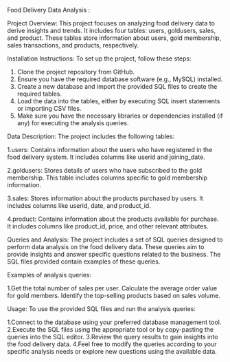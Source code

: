 Food Delivery Data Analysis :

Project Overview:
This project focuses on analyzing food delivery data to derive insights and trends. It includes four tables: users, goldusers, sales, and product. These tables store information about users, gold membership, sales transactions, and products, respectively.

Installation Instructions:
To set up the project, follow these steps:

1. Clone the project repository from GitHub.
2. Ensure you have the required database software (e.g., MySQL) installed.
3. Create a new database and import the provided SQL files to create the required tables.
4. Load the data into the tables, either by executing SQL insert statements or importing CSV files.
5. Make sure you have the necessary libraries or dependencies installed (if any) for executing the analysis queries.

Data Description:
The project includes the following tables:

1.users: Contains information about the users who have registered in the food delivery system. It includes columns like userid and joining_date.

2.goldusers: Stores details of users who have subscribed to the gold membership. This table includes columns specific to gold membership information.

3.sales: Stores information about the products purchased by users. It includes columns like userid, date, and product_id.

4.product: Contains information about the products available for purchase. It includes columns like product_id, price, and other relevant attributes.

Queries and Analysis:
The project includes a set of SQL queries designed to perform data analysis on the food delivery data. These queries aim to provide insights and answer specific questions related to the business. The SQL files provided contain examples of these queries.

Examples of analysis queries:

1.Get the total number of sales per user.
Calculate the average order value for gold members.
Identify the top-selling products based on sales volume.

Usage:
To use the provided SQL files and run the analysis queries:

1.Connect to the database using your preferred database management tool.
2.Execute the SQL files using the appropriate tool or by copy-pasting the queries into the SQL editor.
3.Review the query results to gain insights into the food delivery data.
4.Feel free to modify the queries according to your specific analysis needs or explore new questions using the available data.
